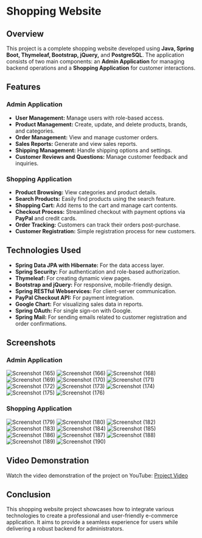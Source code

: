 # Shopping Website

## Overview
This project is a complete shopping website developed using **Java, Spring Boot, Thymeleaf, Bootstrap, jQuery,** and **PostgreSQL**. The application consists of two main components: an **Admin Application** for managing backend operations and a **Shopping Application** for customer interactions.

## Features

### Admin Application
- **User Management:** Manage users with role-based access.
- **Product Management:** Create, update, and delete products, brands, and categories.
- **Order Management:** View and manage customer orders.
- **Sales Reports:** Generate and view sales reports.
- **Shipping Management:** Handle shipping options and settings.
- **Customer Reviews and Questions:** Manage customer feedback and inquiries.

### Shopping Application
- **Product Browsing:** View categories and product details.
- **Search Products:** Easily find products using the search feature.
- **Shopping Cart:** Add items to the cart and manage cart contents.
- **Checkout Process:** Streamlined checkout with payment options via **PayPal** and credit cards.
- **Order Tracking:** Customers can track their orders post-purchase.
- **Customer Registration:** Simple registration process for new customers.

## Technologies Used
- **Spring Data JPA with Hibernate:** For the data access layer.
- **Spring Security:** For authentication and role-based authorization.
- **Thymeleaf:** For creating dynamic view pages.
- **Bootstrap and jQuery:** For responsive, mobile-friendly design.
- **Spring RESTful Webservices:** For client-server communication.
- **PayPal Checkout API:** For payment integration.
- **Google Chart:** For visualizing sales data in reports.
- **Spring OAuth:** For single sign-on with Google.
- **Spring Mail:** For sending emails related to customer registration and order confirmations.

## Screenshots
### Admin Application
![Screenshot (165)](https://github.com/user-attachments/assets/5eaef55f-003d-4b49-b3e6-6d27d76def21)
![Screenshot (166)](https://github.com/user-attachments/assets/82197908-19ff-43dd-a28c-9ee354423520)
![Screenshot (168)](https://github.com/user-attachments/assets/4a8a5ca2-cc84-49f9-92b6-fc58112d8e60)
![Screenshot (169)](https://github.com/user-attachments/assets/f7f29bed-0553-4ff5-92a2-285287afcbc9)
![Screenshot (170)](https://github.com/user-attachments/assets/da418493-9ebd-44ce-ae0f-2c35a1e94d4a)
![Screenshot (171)](https://github.com/user-attachments/assets/d68b9608-14fe-4f0f-859c-545bd15ec8b8)
![Screenshot (172)](https://github.com/user-attachments/assets/fb24c7ab-bbc1-4df4-acf3-666e78c57c8c)
![Screenshot (173)](https://github.com/user-attachments/assets/1e03d90f-d64a-43a1-b903-3fd5be310b23)
![Screenshot (174)](https://github.com/user-attachments/assets/50484f15-8fce-441c-98da-5b217908a751)
![Screenshot (175)](https://github.com/user-attachments/assets/f4a5c985-a91a-44b4-8d02-f0e3b8dcb66e)
![Screenshot (176)](https://github.com/user-attachments/assets/c50455fa-f65e-4abd-873b-2f19ed83740a)

### Shopping Application
![Screenshot (179)](https://github.com/user-attachments/assets/d7fcb686-ac45-4227-ad83-1586f8f31e43)
![Screenshot (180)](https://github.com/user-attachments/assets/acbebbd5-bf94-4bbe-9ee6-fa6dd3c3947e)
![Screenshot (182)](https://github.com/user-attachments/assets/7ce1e3ef-26df-4808-96e7-cba460a7f937)
![Screenshot (183)](https://github.com/user-attachments/assets/c3b62ec2-1d00-4fa9-bb38-9a395b7164e9)
![Screenshot (184)](https://github.com/user-attachments/assets/c78247c6-d921-4c11-9f40-51db973f2d17)
![Screenshot (185)](https://github.com/user-attachments/assets/c664bf4e-f66a-4c72-9d4f-6168b892417c)
![Screenshot (186)](https://github.com/user-attachments/assets/c3e4790a-31bd-480b-a4eb-4df091d6518a)
![Screenshot (187)](https://github.com/user-attachments/assets/fe15fa95-9eaa-494d-aee1-9585a3d58d0b)
![Screenshot (188)](https://github.com/user-attachments/assets/d89483fb-f97e-4e78-b93f-e7c6d5bff64b)
![Screenshot (189)](https://github.com/user-attachments/assets/0fc13b19-da69-49bc-851e-c0a70d8b8baa)
![Screenshot (190)](https://github.com/user-attachments/assets/ef06d7f9-764f-434a-96fe-1e0917290d49)

## Video Demonstration
Watch the video demonstration of the project on YouTube: [Project Video](https://youtu.be/9fysGxpPmuY)

## Conclusion
This shopping website project showcases how to integrate various technologies to create a professional and user-friendly e-commerce application. It aims to provide a seamless experience for users while delivering a robust backend for administrators.
